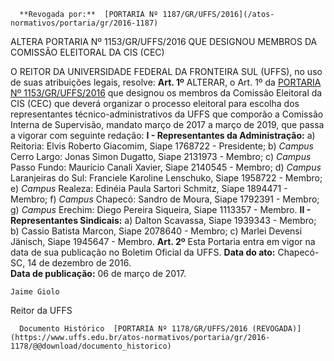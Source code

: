       **Revogada por:**  [PORTARIA Nº 1187/GR/UFFS/2016](/atos-normativos/portaria/gr/2016-1187) 

   ALTERA PORTARIA Nº 1153/GR/UFFS/2016 QUE DESIGNOU MEMBROS DA COMISSÃO ELEITORAL DA CIS (CEC)  

 O REITOR DA UNIVERSIDADE FEDERAL DA FRONTEIRA SUL (UFFS), no uso de suas atribuições legais, resolve:   **Art. 1º** ALTERAR, o Art. 1º da [PORTARIA Nº 1153/GR/UFFS/2016](https://www.uffs.edu.br/atos-normativos/portaria/gr/2016-1153)  que designou os membros da Comissão Eleitoral da CIS (CEC) que deverá organizar o processo eleitoral para escolha dos representantes técnico-administrativos da UFFS que comporão a Comissão Interna de Supervisão, mandato março de 2017 a março de 2019, que passa a vigorar com seguinte redação: **I - Representantes da Administração:**  a) Reitoria: Elvis Roberto Giacomim, Siape 1768722 - Presidente; b) *Campus* Cerro Largo: Jonas Simon Dugatto, Siape 2131973 - Membro; c) *Campus* Passo Fundo: Maurício Canali Xavier, Siape 2140545 - Membro; d) *Campus* Laranjeiras do Sul: Franciele Karoline Lenschuko, Siape 1958722 - Membro; e) *Campus* Realeza: Edinéia Paula Sartori Schmitz, Siape 1894471 - Membro; f) *Campus* Chapecó: Sandro de Moura, Siape 1792391 - Membro; g) *Campus* Erechim: Diego Pereira Siqueira, Siape 1113357 - Membro. **II - Representantes Sindicais:**  a) Dalton Scavassa, Siape 1939343 - Membro; b) Cassio Batista Marcon, Siape 2078640 - Membro; c) Marlei Devensi Jänisch, Siape 1945647 - Membro.   **Art. 2º** Esta Portaria entra em vigor na data de sua publicação no Boletim Oficial da UFFS.      **Data do ato:** Chapecó-SC, 14 de dezembro de 2016.   
 **Data de publicação:**  06 de março de 2017. 

    Jaime Giolo   
 Reitor da UFFS 

      Documento Histórico  [PORTARIA Nº 1178/GR/UFFS/2016 (REVOGADA)](https://www.uffs.edu.br/atos-normativos/portaria/gr/2016-1178/@@download/documento_historico)     
      